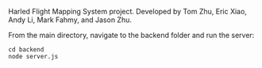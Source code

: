 Harled Flight Mapping System project. Developed by Tom Zhu, Eric Xiao, Andy Li, Mark Fahmy, and Jason Zhu.

From the main directory, navigate to the backend folder and run the server:

```
cd backend
node server.js
```
